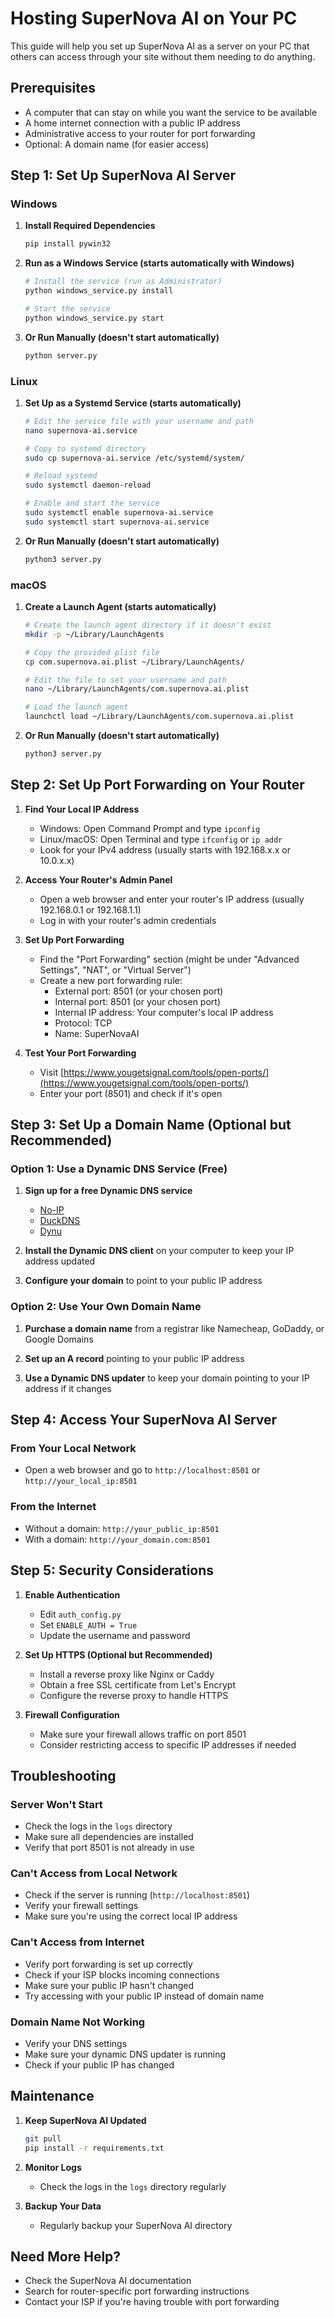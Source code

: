 # Hosting SuperNova AI on Your PC

This guide will help you set up SuperNova AI as a server on your PC that others can access through your site without them needing to do anything.

## Prerequisites

- A computer that can stay on while you want the service to be available
- A home internet connection with a public IP address
- Administrative access to your router for port forwarding
- Optional: A domain name (for easier access)

## Step 1: Set Up SuperNova AI Server

### Windows

1. **Install Required Dependencies**
   ```bash
   pip install pywin32
   ```

2. **Run as a Windows Service (starts automatically with Windows)**
   ```bash
   # Install the service (run as Administrator)
   python windows_service.py install
   
   # Start the service
   python windows_service.py start
   ```

3. **Or Run Manually (doesn't start automatically)**
   ```bash
   python server.py
   ```

### Linux

1. **Set Up as a Systemd Service (starts automatically)**
   ```bash
   # Edit the service file with your username and path
   nano supernova-ai.service
   
   # Copy to systemd directory
   sudo cp supernova-ai.service /etc/systemd/system/
   
   # Reload systemd
   sudo systemctl daemon-reload
   
   # Enable and start the service
   sudo systemctl enable supernova-ai.service
   sudo systemctl start supernova-ai.service
   ```

2. **Or Run Manually (doesn't start automatically)**
   ```bash
   python3 server.py
   ```

### macOS

1. **Create a Launch Agent (starts automatically)**
   ```bash
   # Create the launch agent directory if it doesn't exist
   mkdir -p ~/Library/LaunchAgents
   
   # Copy the provided plist file
   cp com.supernova.ai.plist ~/Library/LaunchAgents/
   
   # Edit the file to set your username and path
   nano ~/Library/LaunchAgents/com.supernova.ai.plist
   
   # Load the launch agent
   launchctl load ~/Library/LaunchAgents/com.supernova.ai.plist
   ```

2. **Or Run Manually (doesn't start automatically)**
   ```bash
   python3 server.py
   ```

## Step 2: Set Up Port Forwarding on Your Router

1. **Find Your Local IP Address**
   - Windows: Open Command Prompt and type `ipconfig`
   - Linux/macOS: Open Terminal and type `ifconfig` or `ip addr`
   - Look for your IPv4 address (usually starts with 192.168.x.x or 10.0.x.x)

2. **Access Your Router's Admin Panel**
   - Open a web browser and enter your router's IP address (usually 192.168.0.1 or 192.168.1.1)
   - Log in with your router's admin credentials

3. **Set Up Port Forwarding**
   - Find the "Port Forwarding" section (might be under "Advanced Settings", "NAT", or "Virtual Server")
   - Create a new port forwarding rule:
     - External port: 8501 (or your chosen port)
     - Internal port: 8501 (or your chosen port)
     - Internal IP address: Your computer's local IP address
     - Protocol: TCP
     - Name: SuperNovaAI

4. **Test Your Port Forwarding**
   - Visit [https://www.yougetsignal.com/tools/open-ports/](https://www.yougetsignal.com/tools/open-ports/)
   - Enter your port (8501) and check if it's open

## Step 3: Set Up a Domain Name (Optional but Recommended)

### Option 1: Use a Dynamic DNS Service (Free)

1. **Sign up for a free Dynamic DNS service**
   - [No-IP](https://www.noip.com/)
   - [DuckDNS](https://www.duckdns.org/)
   - [Dynu](https://www.dynu.com/)

2. **Install the Dynamic DNS client** on your computer to keep your IP address updated

3. **Configure your domain** to point to your public IP address

### Option 2: Use Your Own Domain Name

1. **Purchase a domain name** from a registrar like Namecheap, GoDaddy, or Google Domains

2. **Set up an A record** pointing to your public IP address

3. **Use a Dynamic DNS updater** to keep your domain pointing to your IP address if it changes

## Step 4: Access Your SuperNova AI Server

### From Your Local Network

- Open a web browser and go to `http://localhost:8501` or `http://your_local_ip:8501`

### From the Internet

- Without a domain: `http://your_public_ip:8501`
- With a domain: `http://your_domain.com:8501`

## Step 5: Security Considerations

1. **Enable Authentication**
   - Edit `auth_config.py`
   - Set `ENABLE_AUTH = True`
   - Update the username and password

2. **Set Up HTTPS (Optional but Recommended)**
   - Install a reverse proxy like Nginx or Caddy
   - Obtain a free SSL certificate from Let's Encrypt
   - Configure the reverse proxy to handle HTTPS

3. **Firewall Configuration**
   - Make sure your firewall allows traffic on port 8501
   - Consider restricting access to specific IP addresses if needed

## Troubleshooting

### Server Won't Start

- Check the logs in the `logs` directory
- Make sure all dependencies are installed
- Verify that port 8501 is not already in use

### Can't Access from Local Network

- Check if the server is running (`http://localhost:8501`)
- Verify your firewall settings
- Make sure you're using the correct local IP address

### Can't Access from Internet

- Verify port forwarding is set up correctly
- Check if your ISP blocks incoming connections
- Make sure your public IP hasn't changed
- Try accessing with your public IP instead of domain name

### Domain Name Not Working

- Verify your DNS settings
- Make sure your dynamic DNS updater is running
- Check if your public IP has changed

## Maintenance

1. **Keep SuperNova AI Updated**
   ```bash
   git pull
   pip install -r requirements.txt
   ```

2. **Monitor Logs**
   - Check the logs in the `logs` directory regularly

3. **Backup Your Data**
   - Regularly backup your SuperNova AI directory

## Need More Help?

- Check the SuperNova AI documentation
- Search for router-specific port forwarding instructions
- Contact your ISP if you're having trouble with port forwarding
